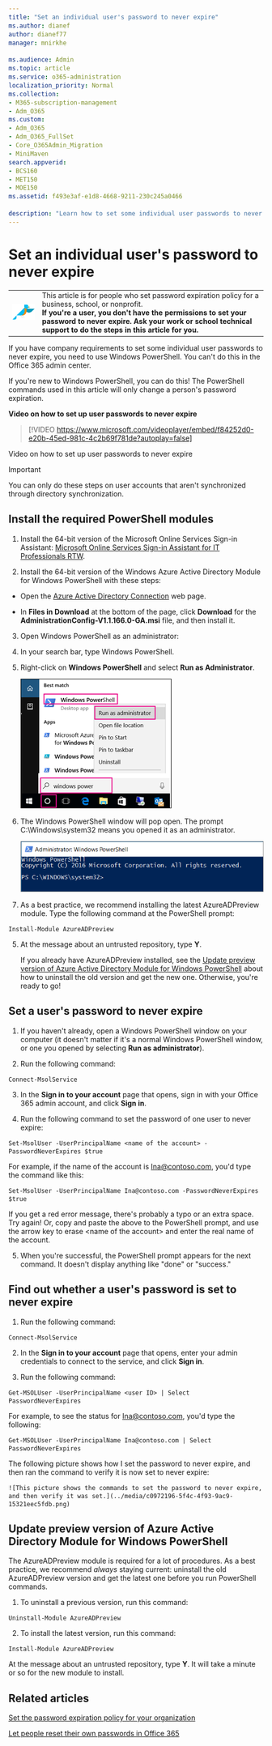 ```yaml
---
title: "Set an individual user's password to never expire"
ms.author: dianef
author: dianef77
manager: mnirkhe

ms.audience: Admin
ms.topic: article
ms.service: o365-administration
localization_priority: Normal
ms.collection: 
- M365-subscription-management 
- Adm_O365
ms.custom:
- Adm_O365
- Adm_O365_FullSet
- Core_O365Admin_Migration
- MiniMaven
search.appverid:
- BCS160
- MET150
- MOE150
ms.assetid: f493e3af-e1d8-4668-9211-230c245a0466

description: "Learn how to set some individual user passwords to never expire, using Windows PowerShell."
---
```


# Set an individual user's password to never expire

  
  
|||
|:-----|:-----|
![I forgot the username or password for the account I use with Office.](../media/d0ee024e-999d-438b-b72d-2e1779cf7f83.png)           <br/> |This article is for people who set password expiration policy for a business, school, or nonprofit.  <br/> **If you're a user, you don't have the permissions to set your password to never expire. Ask your work or school technical support to do the steps in this article for you.** <br/> |
   
If you have company requirements to set some individual user passwords to never expire, you need to use Windows PowerShell. You can't do this in the Office 365 admin center.
  
If you're new to Windows PowerShell, you can do this! The PowerShell commands used in this article will only change a person's password expiration.
  
**Video on how to set up user passwords to never expire**

> [!VIDEO https://www.microsoft.com/videoplayer/embed/f84252d0-e20b-45ed-981c-4c2b69f781de?autoplay=false]
  
Video on how to set up user passwords to never expire
  
> [!IMPORTANT]
> You can only do these steps on user accounts that aren't synchronized through directory synchronization. 
  
## Install the required PowerShell modules

1. Install the 64-bit version of the Microsoft Online Services Sign-in Assistant: [Microsoft Online Services Sign-in Assistant for IT Professionals RTW](https://go.microsoft.com/fwlink/p/?LinkId=286152).
    
2. Install the 64-bit version of the Windows Azure Active Directory Module for Windows PowerShell with these steps:
    
  - Open the [Azure Active Directory Connection](https://go.microsoft.com/fwlink/?linkid=854265) web page. 
    
  - In **Files in Download** at the bottom of the page, click **Download** for the **AdministrationConfig-V1.1.166.0-GA.msi** file, and then install it. 
    
3. Open Windows PowerShell as an administrator:
    
1. In your search bar, type Windows PowerShell.
    
2. Right-click on **Windows PowerShell** and select **Run as Administrator**.
    
    ![Open PowerShell as "Run as administrator."](../media/52517af8-c7b0-4c8f-b2f3-0f82f9d5ace1.png)
  
3. The Windows PowerShell window will pop open. The prompt C:\Windows\system32 means you opened it as an administrator.
    
    ![What PowerShell looks like when you first open it.](../media/246a4acc-149d-4b96-b8a3-2d702fee1ddc.png)
  
4. As a best practice, we recommend installing the latest AzureADPreview module. Type the following command at the PowerShell prompt:
    
  ```
  Install-Module AzureADPreview
  ```

5. At the message about an untrusted repository, type **Y**.
    
    If you already have AzureADPreview installed, see the [Update preview version of Azure Active Directory Module for Windows PowerShell](#update-preview-version-of-azure-active-directory-module-for-windows-powershell) about how to uninstall the old version and get the new one. Otherwise, you're ready to go! 
    
## Set a user's password to never expire
<a name="__toc378845826"> </a>

1. If you haven't already, open a Windows PowerShell window on your computer (it doesn't matter if it's a normal Windows PowerShell window, or one you opened by selecting **Run as administrator**).
    
2. Run the following command:
    
  ```
  Connect-MsolService
  ```

3. In the **Sign in to your account** page that opens, sign in with your Office 365 admin account, and click **Sign in**.
    
4. Run the following command to set the password of one user to never expire:
    
  ```
  Set-MsolUser -UserPrincipalName <name of the account> -PasswordNeverExpires $true
  ```

  For example, if the name of the account is Ina@contoso.com, you'd type the command like this:
    
  ```
  Set-MsolUser -UserPrincipalName Ina@contoso.com -PasswordNeverExpires $true
  ```

  If you get a red error message, there's probably a typo or an extra space. Try again! Or, copy and paste the above to the PowerShell prompt, and use the arrow key to erase \<name of the account\> and enter the real name of the account.
    
5. When you're successful, the PowerShell prompt appears for the next command. It doesn't display anything like "done" or "success."
    
## Find out whether a user's password is set to never expire
<a name="__toc378845827"> </a>

1. Run the following command:
    
  ```
  Connect-MsolService
  ```

2. In the **Sign in to your account** page that opens, enter your admin credentials to connect to the service, and click **Sign in**.
    
3. Run the following command:
    
  ```
  Get-MSOLUser -UserPrincipalName <user ID> | Select PasswordNeverExpires
  ```

  For example, to see the status for Ina@contoso.com, you'd type the following:
    
  ```
  Get-MSOLUser -UserPrincipalName Ina@contoso.com | Select PasswordNeverExpires
  ```

  The following picture shows how I set the password to never expire, and then ran the command to verify it is now set to never expire:
    
    ![This picture shows the commands to set the password to never expire, and then verify it was set.](../media/c0972196-5f4c-4f93-9ac9-15321eec5fdb.png)
  
## Update preview version of Azure Active Directory Module for Windows PowerShell
<a name="bkmk_preview"> </a>

The AzureADPreview module is required for a lot of procedures. As a best practice, we recommend  *always*  staying current: uninstall the old AzureADPreview version and get the latest one before you run PowerShell commands. 
  
1. To uninstall a previous version, run this command:
    
  ```
  Uninstall-Module AzureADPreview
  ```

2. To install the latest version, run this command:
    
  ```
  Install-Module AzureADPreview
  ```

  At the message about an untrusted repository, type **Y**. It will take a minute or so for the new module to install.
    
## Related articles
<a name="bkmk_preview"> </a>

[Set the password expiration policy for your organization](../manage/set-password-expiration-policy.md)
  
[Let people reset their own passwords in Office 365](let-users-reset-passwords.md)
  

